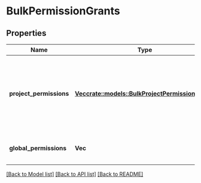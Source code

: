# BulkPermissionGrants

## Properties

Name | Type | Description | Notes
------------ | ------------- | ------------- | -------------
**project_permissions** | [**Vec<crate::models::BulkProjectPermissionGrants>**](BulkProjectPermissionGrants.md) | List of project permissions and the projects and issues those permissions provide access to. | 
**global_permissions** | **Vec<String>** | List of permissions granted to the user. | 

[[Back to Model list]](../README.md#documentation-for-models) [[Back to API list]](../README.md#documentation-for-api-endpoints) [[Back to README]](../README.md)



